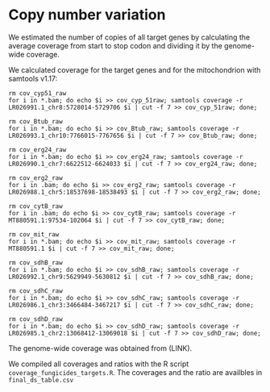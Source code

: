 # Copy number variation

We estimated the number of copies of all target genes by calculating the average coverage from start to stop codon and dividing it by the genome-wide coverage.

We calculated coverage for the target genes and for the mitochondrion with samtools v1.17:
```
rm cov_cyp51_raw
for i in *.bam; do echo $i >> cov_cyp_51raw; samtools coverage -r LR026991.1_chr8:5728014-5729706 $i | cut -f 7 >> cov_cyp_51raw; done;

rm cov_Btub_raw
for i in *.bam; do echo $i >> cov_Btub_raw; samtools coverage -r LR026993.1_chr10:7766015-7767656 $i | cut -f 7 >> cov_Btub_raw; done;

rm cov_erg24_raw
for i in *.bam; do echo $i >> cov_erg24_raw; samtools coverage -r LR026990.1_chr7:6622512-6624033 $i | cut -f 7 >> cov_erg24_raw; done;

rm cov_erg2_raw
for i in .bam; do echo $i >> cov_erg2_raw; samtools coverage -r LR026988.1_chr5:18537698-18538493 $i | cut -f 7 >> cov_erg2_raw; done;

rm cov_cytB_raw
for i in .bam; do echo $i >> cov_cytB_raw; samtools coverage -r MT880591.1:97534-102064 $i | cut -f 7 >> cov_cytB_raw; done;

rm cov_mit_raw
for i in *.bam; do echo $i >> cov_mit_raw; samtools coverage -r MT880591.1 $i | cut -f 7 >> cov_mit_raw; done;

rm cov_sdhB_raw
for i in *.bam; do echo $i >> cov_sdhB_raw; samtools coverage -r LR026992.1_chr9:5629949-5630812 $i | cut -f 7 >> cov_sdhB_raw; done;

rm cov_sdhC_raw
for i in *.bam; do echo $i >> cov_sdhC_raw; samtools coverage -r LR026986.1_chr3:3466484-3467217 $i | cut -f 7 >> cov_sdhC_raw; done;

rm cov_sdhD_raw
for i in *.bam; do echo $i >> cov_sdhD_raw; samtools coverage -r LR026985.1_chr2:13068412-13069018 $i | cut -f 7 >> cov_sdhD_raw; done;
```
The genome-wide coverage was obtained from (LINK). 

We compiled all coverages and ratios with the R script `coverage_fungicides_targets.R`. The coverages and the ratio are availbles in `final_ds_table.csv`
